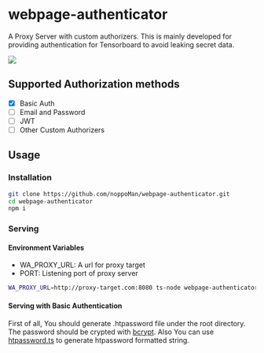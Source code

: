 # webpage-authenticator

A Proxy Server with custom authorizers. This is mainly developed for providing authentication for Tensorboard to avoid leaking secret data.

<img src="https://user-images.githubusercontent.com/1511276/87540304-66515d80-c6da-11ea-885c-8f5397be7813.gif">

## Supported Authorization methods

- [x] Basic Auth
- [ ] Email and Password
- [ ] JWT
- [ ] Other Custom Authorizers

## Usage

### Installation
```sh
git clone https://github.com/noppoMan/webpage-authenticator.git
cd webpage-authenticator
npm i
```

### Serving

#### Environment Variables
* WA_PROXY_URL: A url for proxy target
* PORT: Listening port of proxy server

```sh
WA_PROXY_URL=http://proxy-target.com:8080 ts-node webpage-authenticator/src/proxy.ts
```

#### Serving with Basic Authentication 
First of all, You should generate .htpassword file under the root directory. The password should be crypted with [bcrypt](https://en.wikipedia.org/wiki/Bcrypt).
Also You can use [htpassword.ts](https://github.com/noppoMan/webpage-authenticator/blob/master/src/bin/htpassword.ts) to generate htpassword formatted string.

